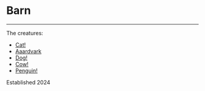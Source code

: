 # Barn

----

The creatures:

* [Cat!](./cat.md)
* [Aaardvark](./the-aardvark.md)
* [Dog!](./dog.md)
* [Cow!](./cow.md)
* [Penguin!](./penguin.md)

Established 2024
